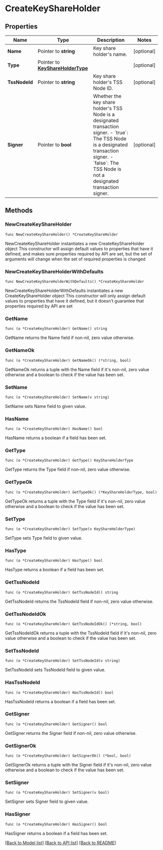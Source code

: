 # CreateKeyShareHolder

## Properties

Name | Type | Description | Notes
------------ | ------------- | ------------- | -------------
**Name** | Pointer to **string** | Key share holder&#39;s name. | [optional] 
**Type** | Pointer to [**KeyShareHolderType**](KeyShareHolderType.md) |  | [optional] 
**TssNodeId** | Pointer to **string** | Key share holder&#39;s TSS Node ID. | [optional] 
**Signer** | Pointer to **bool** | Whether the key share holder&#39;s TSS Node is a designated transaction signer. - &#x60;true&#x60;: The TSS Node is a designated transaction signer.  - &#x60;false&#x60;: The TSS Node is not a designated transaction signer.  | [optional] 

## Methods

### NewCreateKeyShareHolder

`func NewCreateKeyShareHolder() *CreateKeyShareHolder`

NewCreateKeyShareHolder instantiates a new CreateKeyShareHolder object
This constructor will assign default values to properties that have it defined,
and makes sure properties required by API are set, but the set of arguments
will change when the set of required properties is changed

### NewCreateKeyShareHolderWithDefaults

`func NewCreateKeyShareHolderWithDefaults() *CreateKeyShareHolder`

NewCreateKeyShareHolderWithDefaults instantiates a new CreateKeyShareHolder object
This constructor will only assign default values to properties that have it defined,
but it doesn't guarantee that properties required by API are set

### GetName

`func (o *CreateKeyShareHolder) GetName() string`

GetName returns the Name field if non-nil, zero value otherwise.

### GetNameOk

`func (o *CreateKeyShareHolder) GetNameOk() (*string, bool)`

GetNameOk returns a tuple with the Name field if it's non-nil, zero value otherwise
and a boolean to check if the value has been set.

### SetName

`func (o *CreateKeyShareHolder) SetName(v string)`

SetName sets Name field to given value.

### HasName

`func (o *CreateKeyShareHolder) HasName() bool`

HasName returns a boolean if a field has been set.

### GetType

`func (o *CreateKeyShareHolder) GetType() KeyShareHolderType`

GetType returns the Type field if non-nil, zero value otherwise.

### GetTypeOk

`func (o *CreateKeyShareHolder) GetTypeOk() (*KeyShareHolderType, bool)`

GetTypeOk returns a tuple with the Type field if it's non-nil, zero value otherwise
and a boolean to check if the value has been set.

### SetType

`func (o *CreateKeyShareHolder) SetType(v KeyShareHolderType)`

SetType sets Type field to given value.

### HasType

`func (o *CreateKeyShareHolder) HasType() bool`

HasType returns a boolean if a field has been set.

### GetTssNodeId

`func (o *CreateKeyShareHolder) GetTssNodeId() string`

GetTssNodeId returns the TssNodeId field if non-nil, zero value otherwise.

### GetTssNodeIdOk

`func (o *CreateKeyShareHolder) GetTssNodeIdOk() (*string, bool)`

GetTssNodeIdOk returns a tuple with the TssNodeId field if it's non-nil, zero value otherwise
and a boolean to check if the value has been set.

### SetTssNodeId

`func (o *CreateKeyShareHolder) SetTssNodeId(v string)`

SetTssNodeId sets TssNodeId field to given value.

### HasTssNodeId

`func (o *CreateKeyShareHolder) HasTssNodeId() bool`

HasTssNodeId returns a boolean if a field has been set.

### GetSigner

`func (o *CreateKeyShareHolder) GetSigner() bool`

GetSigner returns the Signer field if non-nil, zero value otherwise.

### GetSignerOk

`func (o *CreateKeyShareHolder) GetSignerOk() (*bool, bool)`

GetSignerOk returns a tuple with the Signer field if it's non-nil, zero value otherwise
and a boolean to check if the value has been set.

### SetSigner

`func (o *CreateKeyShareHolder) SetSigner(v bool)`

SetSigner sets Signer field to given value.

### HasSigner

`func (o *CreateKeyShareHolder) HasSigner() bool`

HasSigner returns a boolean if a field has been set.


[[Back to Model list]](../README.md#documentation-for-models) [[Back to API list]](../README.md#documentation-for-api-endpoints) [[Back to README]](../README.md)


